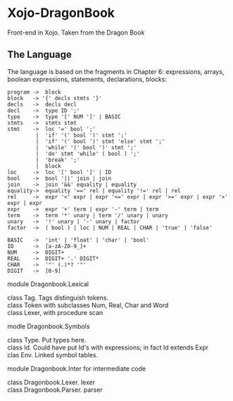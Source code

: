 ﻿# Xojo-DragonBook
Front-end in Xojo. Taken from the Dragon Book

## The Language

The language is based on the fragments in Chapter 6: expressions, arrays,  
boolean expressions, statements, declarations, blocks:

```
program ->  block
block   -> '{' decls stmts '}'
decls   ->  decls decl
decl    ->  type ID ';'
type    ->  type '[' NUM ']' | BASIC
stmts   ->  stmts stmt
stmt    ->  loc '=' bool ';' 
         |  'if' '(' bool ')' stmt ';'
         |  'if' '(' bool ')' stmt 'else' stmt ';'
         |  'while' '(' bool ')' stmt ';'
         |  'do' stmt 'while' ( bool ) ';'
         |  'break' ';'
         |  block
loc     ->  loc '[' bool ']' | ID
bool    ->  bool '||' join | join
join    ->  join '&&' equality | equality
equality->  equality '==' rel | equality '!=' rel | rel
rel     ->  expr '<' expr | expr '<=' expr | expr '>=' expr | expr '>' expr | expr
expr    ->  expr '+' term | expr '-' term | term
term    ->  term '*' unary | term '/' unary | unary
unary   ->  '!' unary | '-' unary | factor
factor  ->  ( bool ) | loc | NUM | REAL | CHAR | 'true' | 'false'

BASIC   ->  'int' | 'float' | 'char' | 'bool'
ID      ->  [a-zA-Z0-9_]+
NUM     ->  DIGIT+
REAL    ->  DIGIT+ '.' DIGIT*
CHAR    ->  '"' (.)*? '"'
DIGIT   ->  [0-9]
```

module Dragonbook.Lexical  

class Tag. Tags distinguish tokens.  
class Token with subclasses Num, Real, Char and Word  
class Lexer, with procedure scan  

modle Dragonbook.Symbols  

class Type.  Put types here.  
class Id.  Could have put Id's with expressions; in fact Id extends Expr  
clas Env.  Linked symbol tables.  

module Dragonbook.Inter for intermediate code  

class Dragonbook.Lexer. lexer  
class Dragonbook.Parser. parser  
